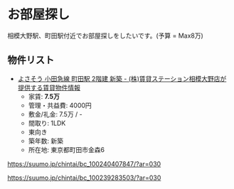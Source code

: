 # お部屋探し
相模大野駅、町田駅付近でお部屋探しをしたいです。(予算 = Max8万)

## 物件リスト
- [よさそう 小田急線 町田駅 2階建 新築 - (株)賃貸ステーション相模大野店が提供する賃貸物件情報](https://suumo.jp/chintai/bc_100241563223/?ar=030)
  - 家賃: **7.5万**
  - 管理・共益費: 4000円
  - 敷金/礼金: 7.5万 / -
  - 間取り: 1LDK
  - 東向き
  - 築年数: 新築
  - 所在地: 東京都町田市金森6

https://suumo.jp/chintai/bc_100240407847/?ar=030

https://suumo.jp/chintai/bc_100239283503/?ar=030
